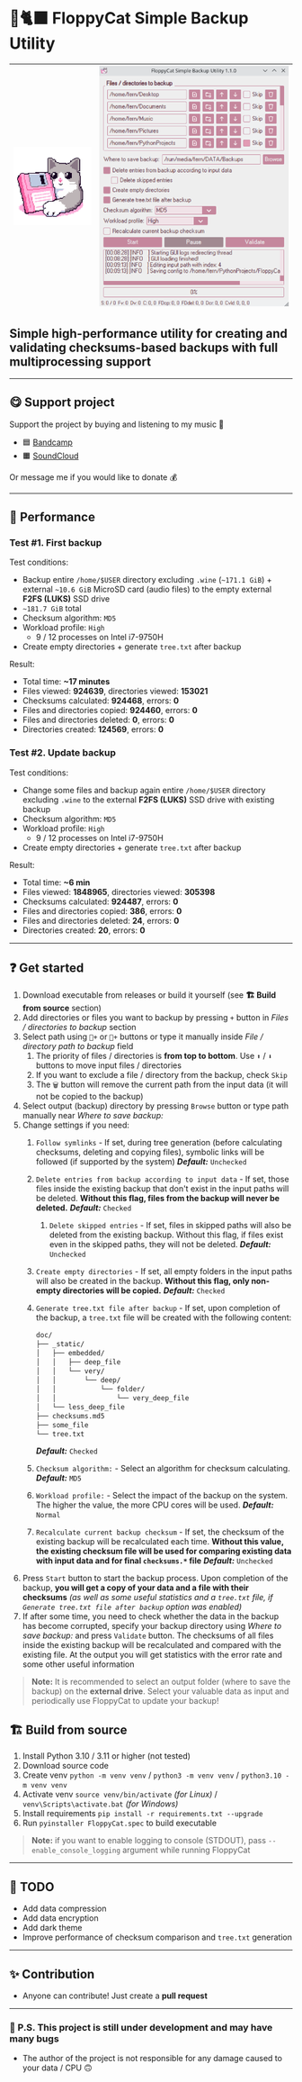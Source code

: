 # 💾🐈‍⬛ FloppyCat Simple Backup Utility

| ![FloppyCat logo](icons/icon.png) | ![FloppyCat screenshot](Screenshot.png) |
| --------------------------------- | :-------------------------------------: |

## Simple high-performance utility for creating and validating checksums-based backups with full multiprocessing support

----------

## 😋 Support project

Support the project by buying and listening to my music 🎵

- 🟦 [Bandcamp](https://f3rni.bandcamp.com)
- 🟧 [SoundCloud](https://soundcloud.com/f3rni)

Or message me if you would like to donate 💰

----------

## 🚀 Performance

### Test #1. First backup

Test conditions:

- Backup entire `/home/$USER` directory excluding `.wine` (`~171.1 GiB`) + external `~10.6 GiB` MicroSD card (audio files) to the empty external **F2FS (LUKS)** SSD drive
- `~181.7 GiB` total
- Checksum algorithm: `MD5`
- Workload profile: `High`
  - 9 / 12 processes on Intel i7-9750H
- Create empty directories + generate `tree.txt` after backup

Result:

- Total time: **~17 minutes**
- Files viewed: **924639**, directories viewed: **153021**
- Checksums calculated: **924468**, errors: **0**
- Files and directories copied: **924460**, errors: **0**
- Files and directories deleted: **0**, errors: **0**
- Directories created: **124569**, errors: **0**

### Test #2. Update backup

Test conditions:

- Change some files and backup again entire `/home/$USER` directory excluding `.wine` to the external **F2FS (LUKS)** SSD drive with existing backup
- Checksum algorithm: `MD5`
- Workload profile: `High`
  - 9 / 12 processes on Intel i7-9750H
- Create empty directories + generate `tree.txt` after backup

Result:

- Total time: **~6 min**
- Files viewed: **1848965**, directories viewed: **305398**
- Checksums calculated: **924487**, errors: **0**
- Files and directories copied: **386**, errors: **0**
- Files and directories deleted: **24**, errors: **0**
- Directories created: **20**, errors: **0**

----------

## ❓ Get started

1. Download executable from releases or build it yourself (see  **🏗️ Build from source** section)
2. Add directories or files you want to backup by pressing `+` button in _Files / directories to backup_ section
3. Select path using `📄+` or `📁+` buttons or type it manually inside _File / directory path to backup_ field
   1. The priority of files / directories is **from top to bottom**. Use `⬆️` / `⬇️` buttons to move input files / directories
   2. If you want to exclude a file / directory from the backup, check `Skip`
   3. The `🗑️` button will remove the current path from the input data (it will not be copied to the backup)
4. Select output (backup) directory by pressing `Browse` button or type path manually near _Where to save backup:_
5. Change settings if you need:
   1. `Follow symlinks` - If set, during tree generation (before calculating checksums, deleting and copying files), symbolic links will be followed (if supported by the system) **_Default:_** `Unchecked`
   2. `Delete entries from backup according to input data` - If set, those files inside the existing backup that don't exist in the input paths will be deleted. **Without this flag, files from the backup will never be deleted.** **_Default:_** `Checked`
      1. `Delete skipped entries` - If set, files in skipped paths will also be deleted from the existing backup. Without this flag, if files exist even in the skipped paths, they will not be deleted. **_Default:_** `Unchecked`
   3. `Create empty directories` - If set, all empty folders in the input paths will also be created in the backup. **Without this flag, only non-empty directories will be copied.** **_Default:_** `Checked`
   4. `Generate tree.txt file after backup` - If set, upon completion of the backup, a `tree.txt` file will be created with the following content:

      ```text
      doc/
      ├── _static/
      │   ├── embedded/
      │   │   ├── deep_file
      │   │   └── very/
      │   │       └── deep/
      │   │           └── folder/
      │   │               └── very_deep_file
      │   └── less_deep_file
      ├── checksums.md5
      ├── some_file
      └── tree.txt
      ```

      **_Default:_** `Checked`
   5. `Checksum algorithm:` - Select an algorithm for checksum calculating. **_Default:_** `MD5`
   6. `Workload profile:` - Select the impact of the backup on the system. The higher the value, the more CPU cores will be used. **_Default:_** `Normal`
   7. `Recalculate current backup checksum` - If set, the checksum of the existing backup will be recalculated each time. **Without this value, the existing checksum file will be used for comparing existing data with input data and for final `checksums.*` file** **_Default:_** `Unchecked`
6. Press `Start` button to start the backup process. Upon completion of the backup, **you will get a copy of your data and a file with their checksums** _(as well as some useful statistics and a `tree.txt` file, if `Generate tree.txt file after backup` option was enabled)_
7. If after some time, you need to check whether the data in the backup has become corrupted, specify your backup directory using _Where to save backup:_ and press `Validate` button. The checksums of all files inside the existing backup will be recalculated and compared with the existing file. At the output you will get statistics with the error rate and some other useful information

> **Note:** It is recommended to select an output folder (where to save the backup) on the **external drive**. Select your valuable data as input and periodically use FloppyCat to update your backup!

## 🏗️ Build from source

1. Install Python 3.10 / 3.11 or higher (not tested)
2. Download source code
3. Create venv `python -m venv venv` / `python3 -m venv venv` / `python3.10 -m venv venv`
4. Activate venv `source venv/bin/activate` _(for Linux)_ / `venv\Scripts\activate.bat` _(for Windows)_
5. Install requirements `pip install -r requirements.txt --upgrade`
6. Run `pyinstaller FloppyCat.spec` to build executable

> **Note:** if you want to enable logging to console (STDOUT), pass `--enable_console_logging` argument while running FloppyCat

----------

## 📝 TODO

- Add data compression
- Add data encryption
- Add dark theme
- Improve performance of checksum comparison and `tree.txt` generation

----------

## ✨ Contribution

- Anyone can contribute! Just create a **pull request**

----------

### 🚧 P.S. This project is still under development and may have many bugs

- The author of the project is not responsible for any damage caused to your data / CPU 🙃

